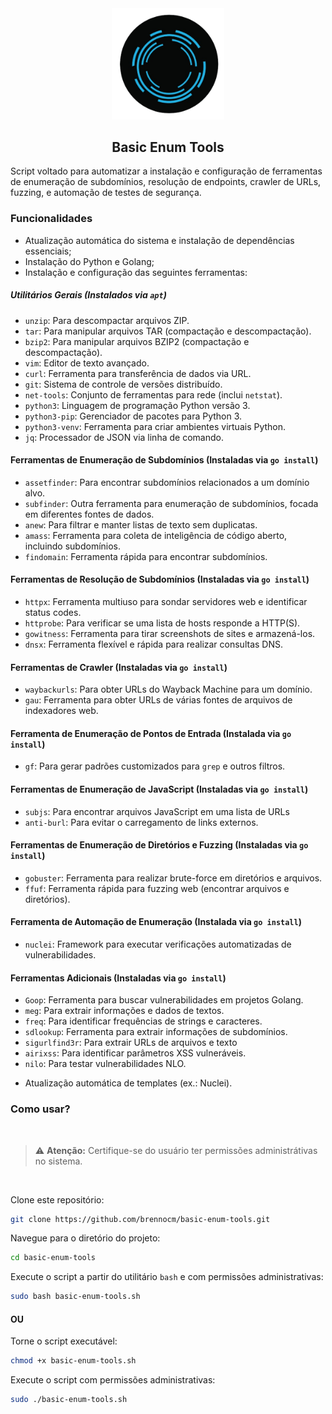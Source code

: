 <div align="center">
    <img src="images/reconnaissance .png" alt="reconnaissance" width="180px">
    <h2 align="center"> Basic Enum Tools</h2>
  </div>

Script voltado para automatizar a instalação e configuração de ferramentas de enumeração de subdomínios, resolução de endpoints, crawler de URLs, fuzzing, e automação de testes de segurança.

### Funcionalidades

- Atualização automática do sistema e instalação de dependências essenciais;
- Instalação do Python e Golang;
- Instalação e configuração das seguintes ferramentas:

##### Utilitários Gerais (Instalados via `apt`)
*   `unzip`: Para descompactar arquivos ZIP.
*   `tar`: Para manipular arquivos TAR (compactação e descompactação).
*   `bzip2`: Para manipular arquivos BZIP2 (compactação e descompactação).
*   `vim`: Editor de texto avançado.
*   `curl`: Ferramenta para transferência de dados via URL.
*   `git`: Sistema de controle de versões distribuído.
*   `net-tools`: Conjunto de ferramentas para rede (inclui `netstat`).
*   `python3`: Linguagem de programação Python versão 3.
*   `python3-pip`: Gerenciador de pacotes para Python 3.
*   `python3-venv`: Ferramenta para criar ambientes virtuais Python.
*   `jq`: Processador de JSON via linha de comando.

#### Ferramentas de Enumeração de Subdomínios (Instaladas via `go install`)
*   `assetfinder`: Para encontrar subdomínios relacionados a um domínio alvo.
*   `subfinder`: Outra ferramenta para enumeração de subdomínios, focada em diferentes fontes de dados.
*   `anew`: Para filtrar e manter listas de texto sem duplicatas.
*   `amass`: Ferramenta para coleta de inteligência de código aberto, incluindo subdomínios.
*   `findomain`: Ferramenta rápida para encontrar subdomínios.

#### Ferramentas de Resolução de Subdomínios (Instaladas via `go install`)
*   `httpx`: Ferramenta multiuso para sondar servidores web e identificar status codes.
*   `httprobe`: Para verificar se uma lista de hosts responde a HTTP(S).
*   `gowitness`: Ferramenta para tirar screenshots de sites e armazená-los.
*   `dnsx`: Ferramenta flexível e rápida para realizar consultas DNS.

#### Ferramentas de Crawler (Instaladas via `go install`)
*   `waybackurls`: Para obter URLs do Wayback Machine para um domínio.
*   `gau`: Ferramenta para obter URLs de várias fontes de arquivos de indexadores web.

#### Ferramenta de Enumeração de Pontos de Entrada (Instalada via `go install`)
*   `gf`: Para gerar padrões customizados para `grep` e outros filtros.

#### Ferramentas de Enumeração de JavaScript (Instaladas via `go install`)
*   `subjs`: Para encontrar arquivos JavaScript em uma lista de URLs
*   `anti-burl`: Para evitar o carregamento de links externos.

#### Ferramentas de Enumeração de Diretórios e Fuzzing (Instaladas via `go install`)
*   `gobuster`: Ferramenta para realizar brute-force em diretórios e arquivos.
*   `ffuf`: Ferramenta rápida para fuzzing web (encontrar arquivos e diretórios).

#### Ferramenta de Automação de Enumeração (Instalada via `go install`)
*   `nuclei`: Framework para executar verificações automatizadas de vulnerabilidades.

#### Ferramentas Adicionais (Instaladas via `go install`)
*   `Goop`: Ferramenta para buscar vulnerabilidades em projetos Golang.
*   `meg`: Para extrair informações e dados de textos.
*   `freq`: Para identificar frequências de strings e caracteres.
*    `sdlookup`: Ferramenta para extrair informações de subdomínios.
*   `sigurlfind3r`: Para extrair URLs de arquivos e texto
*   `airixss`: Para identificar parâmetros XSS vulneráveis.
*   `nilo`: Para testar vulnerabilidades NLO.

- Atualização automática de templates (ex.: Nuclei).

### Como usar?

<br>

> ⚠️ **Atenção:** Certifique-se do usuário ter permissões administrátivas no sistema.

<br>

 Clone este repositório:
```bash
git clone https://github.com/brennocm/basic-enum-tools.git
```

Navegue para o diretório do projeto:
```bash
cd basic-enum-tools
```

Execute o script a partir do utilitário `bash` e com permissões administrativas:
```bash
sudo bash basic-enum-tools.sh
```

#### OU 

Torne o script executável:
```bash
chmod +x basic-enum-tools.sh
```

Execute o script com permissões administrativas:
```bash
sudo ./basic-enum-tools.sh
```

